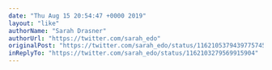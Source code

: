 ```yaml
---
date: "Thu Aug 15 20:54:47 +0000 2019"
layout: "like"
authorName: "Sarah Drasner"
authorUrl: "https://twitter.com/sarah_edo"
originalPost: "https://twitter.com/sarah_edo/status/1162105379439775745"
inReplyTo: "https://twitter.com/sarah_edo/status/1162103279569915904"
---
```

